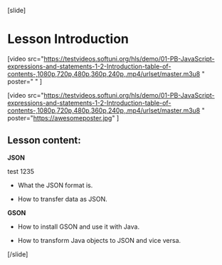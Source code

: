 [slide]

# Lesson Introduction

[video src="https://testvideos.softuni.org/hls/demo/01-PB-JavaScript-expressions-and-statements-1-2-Introduction-table-of-contents-,1080p,720p,480p,360p,240p,.mp4/urlset/master.m3u8
" poster=" " \]

[video src="https://testvideos.softuni.org/hls/demo/01-PB-JavaScript-expressions-and-statements-1-2-Introduction-table-of-contents-,1080p,720p,480p,360p,240p,.mp4/urlset/master.m3u8
" poster="https://awesomeposter.jpg" \]

## Lesson content:

**JSON**

test 1235

- What the JSON format is.

- How to transfer data as JSON.

**GSON**

- How to install GSON and use it with Java.

- How to transform Java objects to JSON and vice versa.

[/slide]
